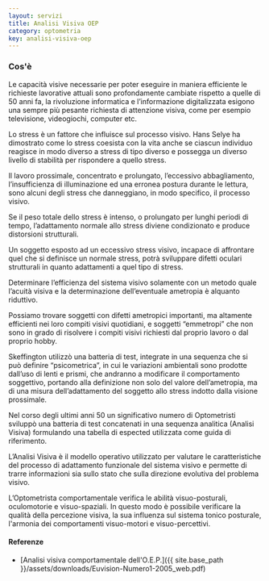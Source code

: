 ```yaml
---
layout: servizi
title: Analisi Visiva OEP
category: optometria
key: analisi-visiva-oep
---
```


### Cos'è

Le capacità visive necessarie per poter eseguire in maniera efficiente le richieste lavorative attuali sono profondamente cambiate rispetto a quelle di 50 anni fa, la rivoluzione informatica e l’informazione digitalizzata esigono una sempre più pesante richiesta di attenzione visiva, come per esempio televisione, videogiochi, computer etc.

Lo stress è un fattore che influisce sul processo visivo. Hans Selye ha dimostrato come lo stress coesista con la vita anche se ciascun individuo reagisce in modo diverso a stress di tipo diverso e possegga un diverso livello di stabilità per rispondere a quello stress.

Il lavoro prossimale, concentrato e prolungato, l’eccessivo abbagliamento, l’insufficienza di illuminazione ed una erronea postura durante le lettura, sono alcuni degli stress che danneggiano, in modo specifico, il processo visivo.

Se il peso totale dello stress è intenso, o prolungato per lunghi periodi di tempo, l’adattamento normale allo stress diviene condizionato e produce distorsioni strutturali.

Un soggetto esposto ad un eccessivo stress visivo, incapace di affrontare quel che si definisce un normale stress, potrà sviluppare difetti oculari strutturali in quanto adattamenti a quel tipo di stress.

Determinare l’efficienza del sistema visivo solamente con un metodo quale l’acuità visiva e la determinazione dell’eventuale ametropia è alquanto riduttivo.

Possiamo trovare soggetti con difetti ametropici importanti, ma altamente efficienti nei loro compiti visivi quotidiani, e soggetti “emmetropi” che non sono in grado di risolvere i compiti visivi richiesti dal proprio lavoro o dal proprio hobby.

Skeffington utilizzò una batteria di test, integrate in una sequenza che si può definire “psicometrica”, in cui le variazioni ambientali sono prodotte dall’uso di lenti e prismi, che andranno a modificare il comportamento soggettivo, portando alla  definizione non solo del valore dell’ametropia, ma di una misura dell’adattamento del soggetto allo stress indotto dalla visione prossimale.

Nel corso degli ultimi anni 50 un significativo numero di Optometristi sviluppò una batteria di test concatenati in una sequenza analitica (Analisi Visiva) formulando una tabella di espected utilizzata come guida di riferimento.

L’Analisi Visiva è il modello operativo utilizzato per  valutare le caratteristiche del processo di adattamento funzionale del sistema visivo e permette di trarre informazioni sia sullo stato che sulla direzione evolutiva del problema visivo.

L’Optometrista comportamentale verifica le abilità visuo-posturali, oculomotorie e visuo-spaziali. In questo modo è possibile verificare la qualità della percezione visiva, la sua influenza sul sistema tonico posturale, l'armonia dei comportamenti visuo-motori e visuo-percettivi.

#### Referenze
- [Analisi visiva comportamentale dell'O.E.P.]({{ site.base_path }}/assets/downloads/Euvision-Numero1-2005_web.pdf) <i class="fa fa-file-pdf-o"></i>
